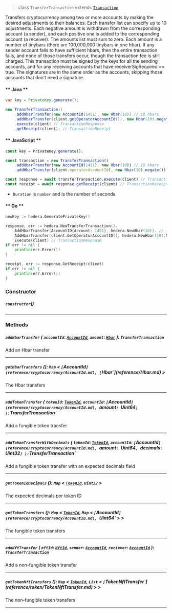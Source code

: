 > class `TransferTransaction` extends [`Transaction`](reference/core/Transaction.md)

Transfers cryptocurrency among two or more accounts by making the desired adjustments to their
balances. Each transfer list can specify up to 10 adjustments. Each negative amount is withdrawn
from the corresponding account (a sender), and each positive one is added to the corresponding
account (a receiver). The amounts list must sum to zero. Each amount is a number of tinybars
(there are 100,000,000 tinybars in one hbar).  If any sender account fails to have sufficient
hbars, then the entire transaction fails, and none of those transfers occur, though the
transaction fee is still charged. This transaction must be signed by the keys for all the sending
accounts, and for any receiving accounts that have receiverSigRequired == true. The signatures
are in the same order as the accounts, skipping those accounts that don't need a signature. 

<!-- tabs:start -->

#### ** Java **

```java
var key = PrivateKey.generate();

new TransferTransaction()
    .addHbarTransfer(new AccountId(1451), new Hbar(10)) // 10 hbars
    .addHbarTransfer(client.getOperatorAccountId()), new Hbar(10).negate()) // -10 hbars
    .execute(client) // TransactionResponse
    .getReceipt(client); // TransactionReceipt
```

#### ** JavaScript **

```javascript
const key = PrivateKey.generate();

const transaction = new TransferTransaction()
    .addHbarTransfer(new AccountId(1451), new Hbar(10)) // 10 hbars
    .addHbarTransfer(client.operatorAccountId), new Hbar(10).negate()); // -10 hbars

const response = await transferTransaction.execute(client) // TransactionResponse;
const receipt = await response.getReceipt(client) // TransactionReceipt;
```

- `Duration` is `number` and is the number of seconds

#### ** Go **

```go
newKey := hedera.GeneratePrivateKey()

response, err := hedera.NewTransferTransaction().
    AddHbarTransfer(AccountID{Account: 1451}, hedera.NewHbar(10)). // 10 Hbars
    AddHbarTransfer(client.GetOperatorAccountID(), hedera.NewHbar(10).Negate()). // -10 Hbars
    Execute(client) // TransactionResponse
if err != nil {
    println(err.Error())
}

receipt, err := response.GetReceipt(client)
if err != nil {
    println(err.Error())
}
```

<!-- tabs:end -->

### Constructor

##### `constructor`()

---

### Methods

##### `addHbarTransfer` ( `accountId`: [`AccountId`](reference/cryptocurrency/AccountId.md), `amount`: [`Hbar`](reference/Hbar.md) ): `TransferTransaction`

Add an Hbar transfer

---

##### `getHbarTransfers` (): `Map` < `[`AccountId`](reference/cryptocurrency/AccountId.md), [`Hbar`](reference/Hbar.md) >

The Hbar transfers

---

##### `addTokenTransfer` ( `tokenId`: [`TokenId`](reference/token/TokenId.md), `accountId`: `[`AccountId`](reference/cryptocurrency/AccountId.md), `amount`: `Uint64` ) ): `TransferTransaction`

Add a fungible token transfer

---

##### `addTokenTransferWithDecimals` ( `tokenId`: [`TokenId`](reference/token/TokenId.md), `accountId`: `[`AccountId`](reference/cryptocurrency/AccountId.md), `amount`: `Uint64`, `decimals`: `Uint32` ) ): `TransferTransaction`

Add a fungible token transfer with an expected decimals field

---

##### `getTokenIdDecimals` (): `Map` < [`TokenId`](reference/token/TokenId.md), `Uint32` >

The expected decimals per token ID

---

##### `getTokenTransfers` (): `Map` < [`TokenId`](reference/token/TokenId.md), `Map` < `[`AccountId`](reference/cryptocurrency/AccountId.md), `Uint64` > >

The fungible token transfers

---

##### `addNftTransfer` ( `nftId`: [`NftId`](reference/token/NftId.md), `sender`: [`AccountId`](reference/cryptocurrency/AccountId.md), `reciever`: [`AccountId`](reference/cryptocurrency/AccountId.md) ): `TransferTransaction`

Add a non-fungible token transfer

---

##### `getTokenNftTransfers` (): `Map` < [`TokenId`](reference/token/TokenId.md), `List` < `[`TokenNftTransfer`](reference/token/TokenNftTransfer.md) > >

The non-fungible token transfers

---
